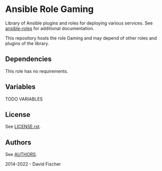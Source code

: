 # Ansible Role Gaming

Library of Ansible plugins and roles for deploying various services.
See [ansible-roles](https://github.com/davidfischer-ch/ansible-roles) for additional documentation.

This repository hosts the role Gaming and may depend of other roles and plugins of the library.

## Dependencies

This role has no requirements.

## Variables

TODO VARIABLES

## License

See [LICENSE.rst](LICENSE.rst).

## Authors

See [AUTHORS](AUTHORS).

2014-2022 - David Fischer
